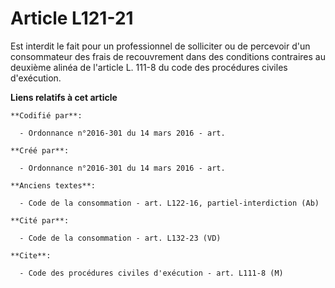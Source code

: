 # Article L121-21

Est interdit le fait pour un professionnel de solliciter ou de percevoir d'un consommateur des frais de recouvrement dans des
conditions contraires au deuxième alinéa de l'article L. 111-8 du code des procédures civiles d'exécution.

**Liens relatifs à cet article**

	**Codifié par**:

	  - Ordonnance n°2016-301 du 14 mars 2016 - art.

	**Créé par**:

	  - Ordonnance n°2016-301 du 14 mars 2016 - art.

	**Anciens textes**:

	  - Code de la consommation - art. L122-16, partiel-interdiction (Ab)

	**Cité par**:

	  - Code de la consommation - art. L132-23 (VD)

	**Cite**:

	  - Code des procédures civiles d'exécution - art. L111-8 (M)
